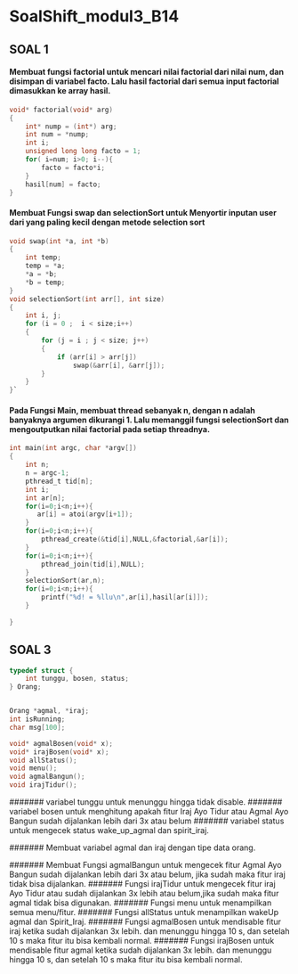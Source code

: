 # SoalShift_modul3_B14

## SOAL 1

#### Membuat fungsi factorial untuk mencari nilai factorial dari nilai num, dan disimpan di variabel facto. Lalu hasil factorial dari semua input factorial dimasukkan ke array hasil.


```c
void* factorial(void* arg)
{
    int* nump = (int*) arg;
    int num = *nump;
    int i;
    unsigned long long facto = 1;
    for( i=num; i>0; i--){
        facto = facto*i;
    }
    hasil[num] = facto;
}
```

#### Membuat Fungsi swap dan selectionSort untuk Menyortir inputan user dari yang paling kecil dengan metode selection sort

```c
void swap(int *a, int *b)
{
    int temp;
    temp = *a;
    *a = *b;
    *b = temp;
}
void selectionSort(int arr[], int size)
{
    int i, j;
    for (i = 0 ;  i < size;i++)
    {
        for (j = i ; j < size; j++)
        {
            if (arr[i] > arr[j])
                swap(&arr[i], &arr[j]);
        }
    }
}`

```

#### Pada Fungsi Main, membuat thread sebanyak n, dengan n adalah banyaknya argumen dikurangi 1. Lalu memanggil fungsi selectionSort dan mengoutputkan nilai factorial pada setiap threadnya. 


```c
int main(int argc, char *argv[])
{ 
    int n;
    n = argc-1;
    pthread_t tid[n];
    int i;
    int ar[n];
    for(i=0;i<n;i++){
       ar[i] = atoi(argv[i+1]);
    }
    for(i=0;i<n;i++){
        pthread_create(&tid[i],NULL,&factorial,&ar[i]);
    }
    for(i=0;i<n;i++){
        pthread_join(tid[i],NULL);
    }
    selectionSort(ar,n);
    for(i=0;i<n;i++){
        printf("%d! = %llu\n",ar[i],hasil[ar[i]]);
    }
    
}
```


## SOAL 3

```c
typedef struct {
    int tunggu, bosen, status;
} Orang;


Orang *agmal, *iraj;
int isRunning;
char msg[100];

void* agmalBosen(void* x);
void* irajBosen(void* x);
void allStatus();
void menu();
void agmalBangun();
void irajTidur();
```
####### variabel tunggu untuk menunggu hingga tidak disable.
####### variabel bosen untuk menghitung apakah fitur Iraj Ayo Tidur atau Agmal Ayo Bangun sudah dijalankan lebih dari 3x atau belum
####### variabel status untuk mengecek status wake_up_agmal dan spirit_iraj.

####### Membuat variabel agmal dan iraj dengan tipe data orang.

####### Membuat Fungsi agmalBangun untuk mengecek fitur Agmal Ayo Bangun sudah dijalankan lebih dari 3x atau belum, jika sudah maka fitur iraj tidak bisa dijalankan. 
####### Fungsi irajTidur untuk mengecek fitur iraj Ayo Tidur atau sudah dijalankan 3x lebih atau belum,jika sudah maka fitur agmal tidak bisa digunakan.
####### Fungsi menu untuk menampilkan semua menu/fitur.
####### Fungsi allStatus untuk menampilkan wakeUp agmal dan Spirit_Iraj.
####### Fungsi agmalBosen untuk mendisable fitur iraj ketika sudah dijalankan 3x lebih. dan menunggu hingga 10 s, dan setelah 10 s maka fitur itu bisa kembali normal.
####### Fungsi irajBosen untuk mendisable fitur agmal ketika sudah dijalankan 3x lebih. dan menunggu hingga 10 s, dan setelah 10 s maka fitur itu bisa kembali normal.




